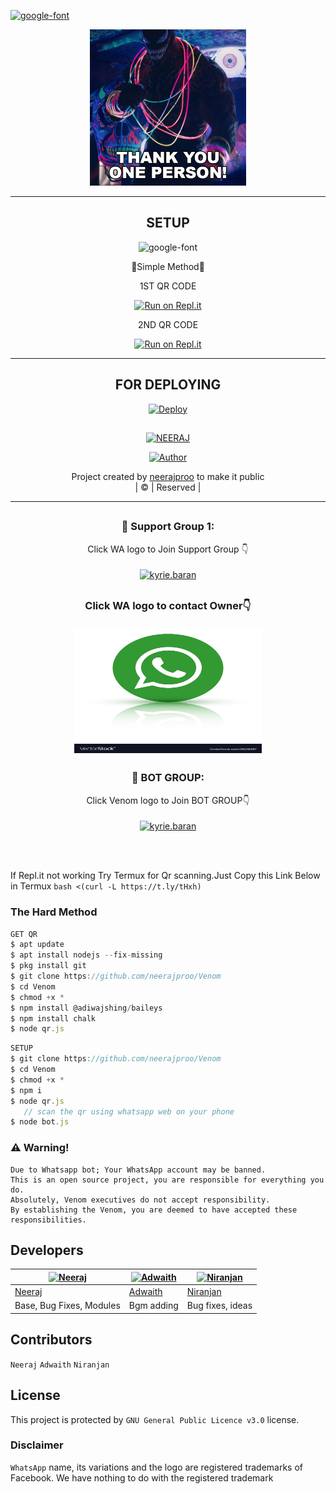 <a href="https://bit.ly/3koZRGY"><img src="https://i.imgur.com/X8aRt5O.png" alt="google-font" border="0"></a>
<div align="center">
        <img src="493C03E0-A438-42D5-AF88-EFE2936E39E3.gif" alt="GIF" width="250" height="250"/>
        
        
</p>

----

<div align="center">
        
 ##
        
## SETUP
        
 <img src="https://i.imgur.com/f5OYuMX.gif" alt="google-font" border="0"></a>

  Simple Method
        
   1ST QR CODE     
  
[![Run on Repl.it](https://www.linkpicture.com/q/Untitled-3_10.jpg)](https://replit.com/@pikachucreator/pikachu-QR)
        
2ND QR CODE
        
        
[![Run on Repl.it](https://www.linkpicture.com/q/Untitled-3_10.jpg)](https://replit.com/@neerajproo/Venom-QR#index.js) 
        
</p>
        
 ----
        
  <div align="center"> 
          
         
        
 ## FOR DEPLOYING

[![Deploy](https://imgur.com/lo9nXBS.jpg)](https://heroku.com/deploy?template=https://github.com/neerajproo/Venom.git)
        
 ##
          
</p>

<div align="center">

 </a>
</p>
<div align="center">
 <p align="center">
<a href="#"><img title="NEERAJ" src="https://img.shields.io/badge/NEERAJ-red?colorA=%23ff0000&colorB=%23017e40&style=for-the-badge"></a>
</p>
  <p align="center">
<a href="https://github.com/neerajproo"><img title="Author" src="https://img.shields.io/badge/Author-neerajproo/Venom?color=blue&style=for-the-badge&logo=whatsapp"></a>
</p>
</div>
<p align="center">
Project created by <a href="https://github.com/neerajproo">neerajproo</a> to make it public
    <br>
       | © |
        Reserved |
    <br> 
</p>

----

</p>
  

<p align="center">

</p>


##
  <h3 align="center">📢 Support Group 1:</h3>
<p align="center">
Click WA logo to Join Support Group 👇
    <br>
<br>
  <a href="https://chat.whatsapp.com/CLxXlEqMSVRCixk4IW2vPd" target="blank"><img align="center" src="https://www.linkpicture.com/q/image-removebg-preview-9_2.png" alt="kyrie.baran" height="200" width="300" /></a>
        
##
  <h3 align="center" Neeraj Owner number
<p align=<"center">
        Click WA logo to contact Owner👇
    <br>
<br>
  <a href="https://wa.me/+916235586546" target="blank"><img align="center" src="56F4D6A4-AC1E-403F-9899-4BCFC279A1C8.jpeg" alt="kyrie.baran" height="200" width="300" /></a>
        
</p>
</p>

## 
  <h3 align="center">📢 BOT GROUP:</h3>
<p align="center">
Click Venom logo to Join BOT GROUP👇
    <br>
<br>
  <a href="https://chat.whatsapp.com/B6PhbZIlvHx8IzcEDC5lEJ" target="blank"><img align="center" src="https://i.hizliresim.com/pce1372.png" alt="kyrie.baran" height="200" width="200" /></a>
</p>
    

   
<br>
<br >
 
<div align="center">

 
 <div align="left">
  
  If Repl.it not working Try Termux for Qr scanning.Just Copy this Link Below in Termux
```bash <(curl -L https://t.ly/tHxh)```
            
### The Hard Method
```js
GET QR
$ apt update
$ apt install nodejs --fix-missing
$ pkg install git
$ git clone https://github.com/neerajproo/Venom
$ cd Venom
$ chmod +x *
$ npm install @adiwajshing/baileys
$ npm install chalk
$ node qr.js
```
      
```js
SETUP
$ git clone https://github.com/neerajproo/Venom
$ cd Venom
$ chmod +x *
$ npm i
$ node qr.js
   // scan the qr using whatsapp web on your phone
$ node bot.js
```


### ⚠️ Warning! 
```
Due to Whatsapp bot; Your WhatsApp account may be banned.
This is an open source project, you are responsible for everything you do. 
Absolutely, Venom executives do not accept responsibility.
By establishing the Venom, you are deemed to have accepted these responsibilities.
```

## Developers
  <div align="center">
    
   [![Neeraj](https://github.com/neerajproo.png?size=200)](https://github.com/neerajproo) | [![Adwaith](https://github.com/adwaithproo.png?size=200)](https://github.com/adwaithproo) | [![Niranjan](https://github.com/Weberx.png?size=200)](https://github.com/Weberx)
----|----|----
[Neeraj](https://github.com/neerajproo) | [Adwaith](https://github.com/adwaithproo) | [Niranjan](https://github.com/Weberx)
Base, Bug Fixes, Modules | Bgm adding | Bug fixes, ideas
  </div>

## Contributors
`Neeraj`
`Adwaith`
`Niranjan`
        
        
## License
This project is protected by `GNU General Public Licence v3.0` license.

### Disclaimer
`WhatsApp` name, its variations and the logo are registered trademarks of Facebook. We have nothing to do with the registered trademark
